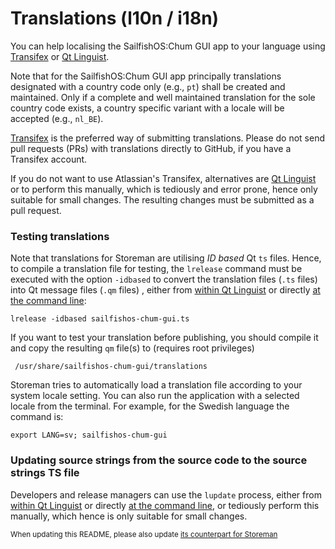 # Translations (l10n / i18n)

You can help localising the SailfishOS:Chum GUI app to your language using [Transifex](https://www.transifex.com/olf/sailfishos-chum-gui/) or [Qt Linguist](https://doc.qt.io/qt-5/qtlinguist-index.html).

Note that for the SailfishOS:Chum GUI app principally translations designated with a country code only (e.g., `pt`) shall be created and maintained.  Only if a complete and well maintained translation for the sole country code exists, a country specific variant with a locale will be accepted (e.g., `nl_BE`).

[Transifex](https://www.transifex.com/olf/sailfishos-chum-gui/) is the preferred way of submitting translations.  Please do not send pull requests (PRs) with translations directly to GitHub, if you have a Transifex account.

If you do not want to use Atlassian's Transifex, alternatives are [Qt Linguist](https://doc.qt.io/qt-5/linguist-translators.html) or to perform this manually, which is tediously and error prone, hence only suitable for small changes.  The resulting changes must be submitted as a pull request.

### Testing translations

Note that translations for Storeman are utilising *ID based* Qt `ts` files.  Hence, to compile a translation file for testing, the `lrelease` command must be executed with the option `-idbased` to convert the translation files (`.ts` files) into Qt message files (`.qm` files) , either from [within Qt Linguist](https://doc.qt.io/qtcreator/creator-editor-external.html) or directly [at the command line](https://doc.qt.io/qt-5/linguist-manager.html):
```
lrelease -idbased sailfishos-chum-gui.ts
```
If you want to test your translation before publishing, you should compile it and copy the resulting `qm` file(s) to (requires root privileges)
```
 /usr/share/sailfishos-chum-gui/translations
```
Storeman tries to automatically load a translation file according to your system locale setting.  You can also run the application with a selected locale from the terminal.  For example, for the Swedish language the command is:
```
export LANG=sv; sailfishos-chum-gui
```

### Updating source strings from the source code to the source strings TS file

Developers and release managers can use the `lupdate` process, either from [within Qt Linguist](https://doc.qt.io/qtcreator/creator-editor-external.html) or directly [at the command line](https://doc.qt.io/qt-5/linguist-manager.html), or tediously perform this manually, which hence is only suitable for small changes.

<sub>When updating this README, please also update [its counterpart for Storeman](https://github.com/storeman-developers/harbour-storeman/blob/devel/translations/README.md)</sub>
